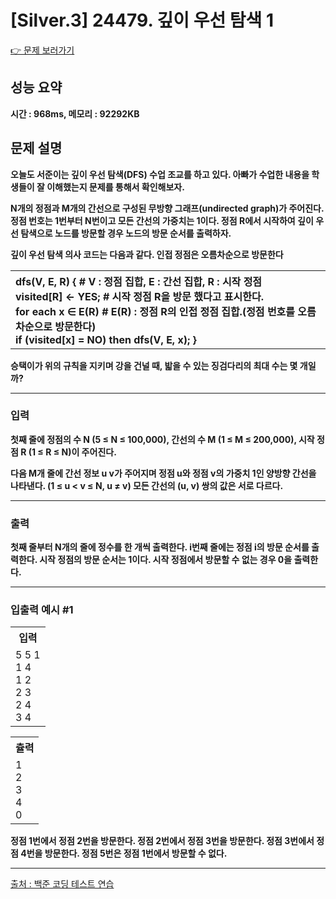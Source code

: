 <h1>[Silver.3] 24479. 깊이 우선 탐색 1</h1>

<a href="https://www.acmicpc.net/problem/24479">👉 문제 보러가기</a>

<h2>성능 요약</h2>
<b>시간 : 968ms, 메모리 : 92292KB</b>

<h2>문제 설명</h2>
<b>오늘도 서준이는 깊이 우선 탐색(DFS) 수업 조교를 하고 있다. 아빠가 수업한 내용을 학생들이 잘 이해했는지 문제를 통해서 확인해보자.

N개의 정점과 M개의 간선으로 구성된 무방향 그래프(undirected graph)가 주어진다. 정점 번호는 1번부터 N번이고 모든 간선의 가중치는 1이다. 정점 R에서 시작하여 깊이 우선 탐색으로 노드를 방문할 경우 노드의 방문 순서를 출력하자.

깊이 우선 탐색 의사 코드는 다음과 같다. 인접 정점은 오름차순으로 방문한다 </b><br>
<table>
    <tr>
        <th style="text-align: left;">dfs(V, E, R) {  # V : 정점 집합, E : 간선 집합, R : 시작 정점 <br>
    visited[R] &lt;- YES;  # 시작 정점 R을 방문 했다고 표시한다.<br>
    for each x ∈ E(R)  # E(R) : 정점 R의 인접 정점 집합.(정점 번호를 오름차순으로 방문한다)<br>
        if (visited[x] = NO) then dfs(V, E, x);
}</th>
    </tr>
</table>

<b>승택이가 위의 규칙을 지키며 강을 건널 때, 밟을 수 있는 징검다리의 최대 수는 몇 개일까?</b><br>

<hr>

<h3>입력</h3>
<b>첫째 줄에 정점의 수 N (5 ≤ N ≤ 100,000), 간선의 수 M (1 ≤ M ≤ 200,000), 시작 정점 R (1 ≤ R ≤ N)이 주어진다.

다음 M개 줄에 간선 정보 u v가 주어지며 정점 u와 정점 v의 가중치 1인 양방향 간선을 나타낸다. (1 ≤ u < v ≤ N, u ≠ v) 모든 간선의 (u, v) 쌍의 값은 서로 다르다.</b>

<hr>

<h3>출력</h3>
<b>첫째 줄부터 N개의 줄에 정수를 한 개씩 출력한다. i번째 줄에는 정점 i의 방문 순서를 출력한다. 시작 정점의 방문 순서는 1이다. 시작 정점에서 방문할 수 없는 경우 0을 출력한다.</b>

<hr>

<h3>입출력 예시 #1</h3>
<table>
    <tr>
        <th>입력</th>
    </tr>
    <tr>
        <td>5 5 1 <br> 1 4 <br> 1 2 <br> 2 3 <br> 2 4 <br> 3 4</td>
    </tr>
</table>

<table>
    <tr>
        <th>츌력</th>
    </tr>
    <tr>
        <td>1 <br> 2 <br> 3 <br> 4 <br> 0</td>
    </tr>
</table>
<b>정점 1번에서 정점 2번을 방문한다. 정점 2번에서 정점 3번을 방문한다. 정점 3번에서 정점 4번을 방문한다. 정점 5번은 정점 1번에서 방문할 수 없다.</b>

<hr>

<a href="https://www.acmicpc.net//">출처 : 백준 코딩 테스트 연습 </a>